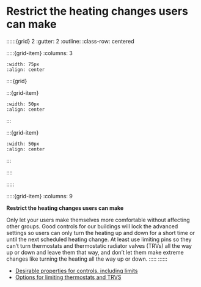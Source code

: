 # Restrict the heating changes users can make
 
::::::{grid} 2
:gutter: 2
:outline: 
:class-row: centered

:::::{grid-item}
:columns: 3
```{image} /images/card-game/step-icons/step_2.svg
:width: 75px
:align: center
```


::::{grid}

:::{grid-item}

```{image} /images/card-game/carbon-icons/carbon_2.svg
:width: 50px
:align: center
```
:::

:::{grid-item}
```{image} /images/card-game/cost-icons/cost_1.svg
:width: 50px
:align: center
```
:::

::::

:::::

:::::{grid-item}
:columns: 9

**Restrict the heating changes users can make**

Only let your users make themselves more comfortable without affecting other groups.  Good controls for our buildings will lock the advanced settings so users can only turn the heating up and down for a short time or until the next scheduled heating change.  At least use limiting pins so they can’t turn thermostats and thermostatic radiator valves (TRVs) all the way up or down and leave them that way, and don’t let them make extreme changes like turning the heating all the way up or down. 
:::::
::::::
- [Desirable properties for controls, including limits](choosing-controls)
- [Options for limiting thermostats and TRVS](bypass)

